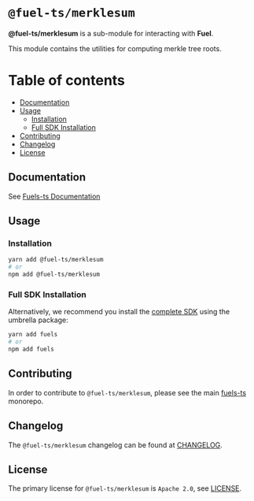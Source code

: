 # `@fuel-ts/merklesum`

**@fuel-ts/merklesum** is a sub-module for interacting with **Fuel**.

This module contains the utilities for computing merkle tree roots.

# Table of contents

- [Documentation](#documentation)
- [Usage](#usage)
  - [Installation](#installation)
  - [Full SDK Installation](#full-sdk-installation)
- [Contributing](#contributing)
- [Changelog](#changelog)
- [License](#license)

## Documentation

See [Fuels-ts Documentation](https://fuellabs.github.io/fuels-ts/packages/fuel-ts-merklesum/)

## Usage

### Installation

```sh
yarn add @fuel-ts/merklesum
# or
npm add @fuel-ts/merklesum
```

### Full SDK Installation

Alternatively, we recommend you install the [complete SDK](https://github.com/FuelLabs/fuels-ts) using the umbrella package:

```sh
yarn add fuels
# or
npm add fuels
```

## Contributing

In order to contribute to `@fuel-ts/merklesum`, please see the main [fuels-ts](https://github.com/FuelLabs/fuels-ts) monorepo.

## Changelog

The `@fuel-ts/merklesum` changelog can be found at [CHANGELOG](./CHANGELOG.md).

## License

The primary license for `@fuel-ts/merklesum` is `Apache 2.0`, see [LICENSE](./LICENSE).
